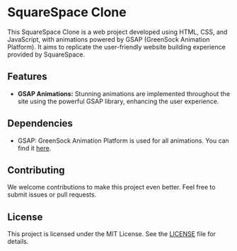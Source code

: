 # SquareSpace Clone

This SquareSpace Clone is a web project developed using HTML, CSS, and JavaScript, with animations powered by GSAP (GreenSock Animation Platform). It aims to replicate the user-friendly website building experience provided by SquareSpace.

## Features

- **GSAP Animations:** Stunning animations are implemented throughout the site using the powerful GSAP library, enhancing the user experience.

## Dependencies
- GSAP: GreenSock Animation Platform is used for all animations. You can find it [here](https://greensock.com/gsap).

## Contributing
We welcome contributions to make this project even better. Feel free to submit issues or pull requests.

## License
This project is licensed under the MIT License. See the [LICENSE](LICENSE) file for details.
